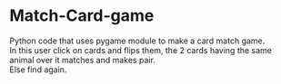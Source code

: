 # Match-Card-game
Python code that uses pygame module to make a card match game.\
In this user click on cards and flips them, the 2 cards having the same animal over it matches and makes pair.\
Else find again.

